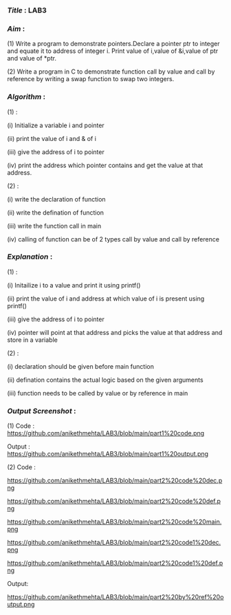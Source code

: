 ### ***Title*** : LAB3
### ***Aim*** : 

(1) Write a program to demonstrate pointers.Declare a pointer ptr to integer and equate it to address of integer i. Print value of i,value of &i,value of ptr and value of *ptr.

(2) Write a program in C to demonstrate function call by value and call by reference by writing a swap function to swap two integers.

### ***Algorithm*** :

(1) :

   (i) Initialize a variable i and pointer
   
   (ii) print the value of i and & of i
   
   (iii) give the address of i to pointer
   
   (iv) print the address which pointer contains and get the value at that address.

(2) : 

   (i) write the declaration of function
   
   (ii) write the defination of function

   (iii) write the function call in main

   (iv) calling of function can be of 2 types call by value and call by reference

### ***Explanation*** :

(1) : 

   (i) Initailize i to a value and print it using printf()

   (ii) print the value of i and address at which value of i is present using printf()

   (iii) give the address of i to pointer

   (iv) pointer will point at that address and picks the value at that address and store in a variable

(2) :

   (i) declaration should be given before main function 

   (ii) defination contains the actual logic based on the given arguments

   (iii) function needs to be called by value or by reference in main 

### ***Output Screenshot*** :

(1) Code : https://github.com/anikethmehta/LAB3/blob/main/part1%20code.png
    
   Output : https://github.com/anikethmehta/LAB3/blob/main/part1%20output.png

(2) Code : 
   
   https://github.com/anikethmehta/LAB3/blob/main/part2%20code%20dec.png

   https://github.com/anikethmehta/LAB3/blob/main/part2%20code%20def.png

   https://github.com/anikethmehta/LAB3/blob/main/part2%20code%20main.png

   https://github.com/anikethmehta/LAB3/blob/main/part2%20code1%20dec.png

   https://github.com/anikethmehta/LAB3/blob/main/part2%20code1%20def.png

   Output: 

   https://github.com/anikethmehta/LAB3/blob/main/part2%20by%20ref%20output.png

    
    
